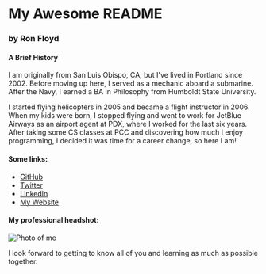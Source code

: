 # My Awesome README
### by Ron Floyd

#### A Brief History

I am originally from San Luis Obispo, CA, but I've lived in Portland since 2002. Before moving up here, I served as a mechanic aboard a submarine. After the Navy, I earned a BA in Philosophy from Humboldt State University.

I started flying helicopters in 2005 and became a flight instructor in 2006. When my kids were born, I stopped flying and went to work for JetBlue Airways as an airport agent at PDX, where I worked for the last six years. After taking some CS classes at PCC and discovering how much I enjoy programming, I decided it was time for a career change, so here I am!

#### Some links:

* [GitHub](https://github.com/ronFloyd)
* [Twitter](https://twitter.com/bRonFloyd)
* [LinkedIn](https://linkedin.com/in/bronfloyd)
* [My Website](https://brfloyd.com)

#### My professional headshot:

![Photo of me](https://dropbox.com/sc/wuibc966sqsbd1z/AAAlLvXa1V6sN-YSg414urwTa)

I look forward to getting to know all of you and learning as much as possible together.
